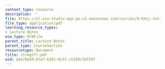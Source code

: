 ```yaml
---
content_type: resource
description: ''
file: https://ol-ocw-studio-app-qa.s3.amazonaws.com/courses/9-641j-introduction-to-neural-networks-spring-2005/a5e7be50b7e7b2610c5fc5359cf6f597_strmgtfr.pdf
file_type: application/pdf
learning_resource_types:
- Lecture Notes
ocw_type: OCWFile
parent_title: Lecture Notes
parent_type: CourseSection
resourcetype: Document
title: strmgtfr.pdf
uid: a5e7be50-b7e7-b261-0c5f-c5359cf6f597
---
```

